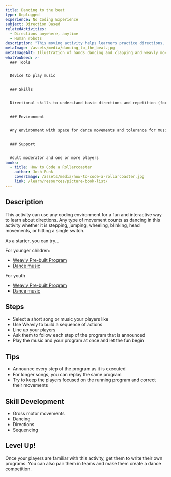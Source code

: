 ```yaml
---
title: Dancing to the beat
type: Unplugged
experience: No Coding Experience
subject: Direction Based
relatedActivities:
  - Directions anywhere, anytime
  - Human robots
description: "This moving activity helps learners practice directions. "
metaImage: /assets/media/dancing_to_the_beat.jpg
metaImageAlt: Illustration of hands dancing and clapping and weavly movement blocks
whatYouNeed: >-
  ### Tools


  Device to play music


  ### Skills


  Directional skills to understand basic directions and repetition (for example move forward, backward, turning right, and turning left)


  ### Environment


  Any environment with space for dance movements and tolerance for music


  ### Support


  Adult moderator and one or more players
books:
  - title: How to Code a Rollarcoaster
    author: Josh Funk
    coverImage: /assets/media/how-to-code-a-rollarcoaster.jpg
    link: /learn/resources/picture-book-list/
---
```

## Description

This activity can use any coding environment for a fun and interactive way to learn about directions. Any type of movement counts as dancing in this activity whether it is stepping, jumping, wheeling, blinking, head movements, or hitting a single switch.

As a starter, you can try...

For younger children:

* [Weavly Pre-built Program](https://create.weavly.org/?v=0.7&t=mixed&w=space&p=1Bb1bB1Bb1Bb1&c=aab&a=123456ABDabd) 
* [Dance music](https://www.youtube.com/watch?v=iwKS4b9aUeI)

For youth

* [Weavly Pre-built Program](https://create.weavly.org/?v=0.7&t=mixed&w=space&p=ADad1B1b1B1b1dD1&c=aab&a=123456ABDabd)
* [](https://www.youtube.com/watch?v=niUaRPODJRs)[Dance music](https://www.youtube.com/watch?v=niUaRPODJRs)

## Steps

* Select a short song or music your players like
* Use Weavly to build a sequence of actions
* Line up your players
* Ask them to follow each step of the program that is announced
* Play the music and your program at once and let the fun begin

## Tips

* Announce every step of the program as it is executed
* For longer songs, you can replay the same program
* Try to keep the players focused on the running program and correct their movements

## Skill Development

* Gross motor movements 
* Dancing
* Directions
* Sequencing

## Level Up!

Once your players are familiar with this activity, get them to write their own programs. You can also pair them in teams and make them create a dance competition.